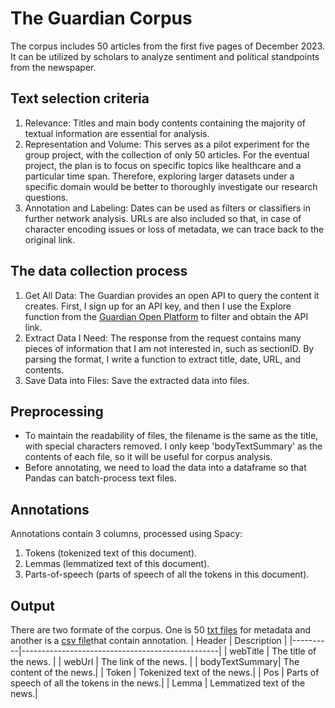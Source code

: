 # The Guardian Corpus
The corpus includes 50 articles from the first five pages of December 2023. It can be utilized by scholars to analyze sentiment and political standpoints from the newspaper.

## Text selection criteria
1. Relevance:
Titles and main body contents containing the majority of textual information are essential for analysis.
2. Representation and Volume:
This serves as a pilot experiment for the group project, with the collection of only 50 articles. For the eventual project, the plan is to focus on specific topics like healthcare and a particular time span. Therefore, exploring larger datasets under a specific domain would be better to thoroughly investigate our research questions.
3. Annotation and Labeling:
Dates can be used as filters or classifiers in further network analysis. URLs are also included so that, in case of character encoding issues or loss of metadata, we can trace back to the original link.

## The data collection process
1. Get All Data:
The Guardian provides an open API to query the content it creates. First, I sign up for an API key, and then I use the Explore function from the [Guardian Open Platform](https://open-platform.theguardian.com/explore/) to filter and obtain the API link.
2. Extract Data I Need:
The response from the request contains many pieces of information that I am not interested in, such as sectionID. By parsing the format, I write a function to extract title, date, URL, and contents.
3. Save Data into Files:
Save the extracted data into files.

## Preprocessing
- To maintain the readability of files, the filename is the same as the title, with special characters removed. I only keep 'bodyTextSummary' as the contents of each file, so it will be useful for corpus analysis.
- Before annotating, we need to load the data into a dataframe so that Pandas can batch-process text files. 

## Annotations
Annotations contain 3 columns, processed using Spacy:
1. Tokens (tokenized text of this document).
2. Lemmas (lemmatized text of this document).
3. Parts-of-speech (parts of speech of all the tokens in this document).

## Output
There are two formate of the corpus. One is 50 [txt files](https://github.com/Gmin-test/RUG_DH_CD_LAB_Week5/tree/main/guardian_corpus_spacy_improved) for metadata and another is a [csv file](https://github.com/Gmin-test/RUG_DH_CD_LAB_Week5/blob/main/Guardian_corpus_annotated.csv)that contain annotation.
| Header   | Description                                     |
|----------|-------------------------------------------------|
| webTitle | The title of the news. |
| webUrl   | The link of the news. |
| bodyTextSummary| The content of the news.|
| Token    | Tokenized text of the news.|
| Pos      | Parts of speech of all the tokens in the news.|
| Lemma    | Lemmatized text of the news.|
